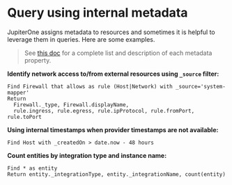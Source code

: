 # Query using internal metadata

JupiterOne assigns metadata to resources and sometimes it is helpful to leverage them in queries. Here are some examples.

> See [this doc](../jupiterOne-data-model/metadata.md) for a complete list and description of each metadata property.

**Identify network access to/from external resources using `_source` filter:**

```j1ql
Find Firewall that allows as rule (Host|Network) with _source='system-mapper'
Return
  Firewall._type, Firewall.displayName,
  rule.ingress, rule.egress, rule.ipProtocol, rule.fromPort, rule.toPort
```

**Using internal timestamps when provider timestamps are not available:**

```j1ql
Find Host with _createdOn > date.now - 48 hours
```

**Count entities by integration type and instance name:**

```j1ql
Find * as entity
Return entity._integrationType, entity._integrationName, count(entity)
```

